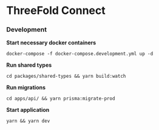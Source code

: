 # ThreeFold Connect

### Development

**Start necessary docker containers**

```shell
docker-compose -f docker-compose.development.yml up -d
```

**Run shared types**

```shell
cd packages/shared-types && yarn build:watch
```

**Run migrations**

```shell
cd apps/api/ && yarn prisma:migrate-prod
```

**Start application**

```shell
yarn && yarn dev
```
